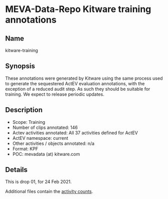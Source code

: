 # MEVA-Data-Repo Kitware training annotations

## Name

kitware-training

## Synopsis

These annotations were generated by Kitware using the same process
used to generate the sequestered ActEV evaluation annotations, with
the exception of a reduced audit step. As such they should be suitable
for training. We expect to release periodic updates.

## Description

* Scope: Training
* Number of clips annotated: 146
* Actev activities annotated: All 37 activities defined for ActEV
* ActEV namespace: current
* Other activities / objects annotated: n/a
* Format: KPF
* POC: mevadata (at) kitware.com

## Details

This is drop 01, for 24 Feb 2021.

Additional files contain the [activity counts](status.csv).
